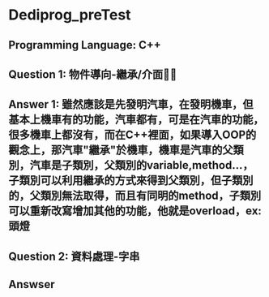 # Dediprog_preTest
## Programming Language: C++
## Question 1:  物件導向-繼承/介面
## Answer 1: 雖然應該是先發明汽車，在發明機車，但基本上機車有的功能，汽車都有，可是在汽車的功能，很多機車上都沒有，而在C++裡面，如果導入OOP的觀念上，那汽車"繼承"於機車，機車是汽車的父類別，汽車是子類別，父類別的variable,method...，子類別可以利用繼承的方式來得到父類別，但子類別的，父類別無法取得，而且有同明的method，子類別可以重新改寫增加其他的功能，他就是overload，ex: 頭燈

## Question 2: 資料處理-字串
## Answser